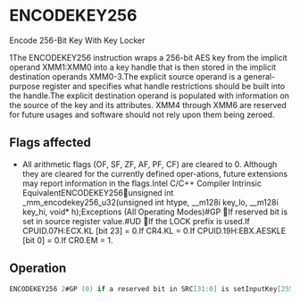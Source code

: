 # ENCODEKEY256

Encode 256-Bit Key With Key Locker

1The ENCODEKEY256 instruction wraps a 256-bit AES key from the implicit operand XMM1:XMM0 into a key handle that is then stored in the implicit destination operands XMM0-3.The explicit source operand is a general-purpose register and specifies what handle restrictions should be built into the handle.The explicit destination operand is populated with information on the source of the key and its attributes.
XMM4 through XMM6 are reserved for future usages and software should not rely upon them being zeroed.

## Flags affected

- All arithmetic flags (OF, SF, ZF, AF, PF, CF) are cleared to 0. Although they are cleared for the currently defined oper-ations, future extensions may report information in the flags.Intel C/C++ Compiler Intrinsic EquivalentENCODEKEY256unsigned int _mm_encodekey256_u32(unsigned int htype, __m128i key_lo, __m128i key_hi, void* h);Exceptions (All Operating Modes)#GP If reserved bit is set in source register value.#UD If the LOCK prefix is used.If CPUID.07H:ECX.KL [bit 23] = 0.If CR4.KL = 0.If CPUID.19H:EBX.AESKLE [bit 0] = 0.If CR0.EM = 1.

## Operation

```C
ENCODEKEY256 2#GP (0) if a reserved bit in SRC[31:0] is setInputKey[255:0] := XMM1:XMM0;KeyMetadata[2:0] = SRC[2:0];KeyMetadata[23:3] = 0; // Reserved for future usageKeyMetadata[27:24] = 1; // KeyType is AES-256 (value of 1)KeyMetadata[127:28] = 0; // Reserved for future usage// KeyMetadata is the AAD input and InputKey is the Plaintext input for WrapKey256Handle[511:0] := WrapKey256(InputKey[255:0], KeyMetadata[127:0], IWKey.Integrity Key[127:0], IWKey.Encryption Key[255:0]);DEST[0] := IWKey.NoBackup;DEST[4:1] := IWKey.KeySource[3:0];DEST[31:5] = 0;XMM0 := Handle[127:0];  // AADXMM1 := Handle[255:128]; // Integrity TagXMM2 := Handle[383:256]; // CipherText[127:0]XMM3 := Handle[511:384]; // CipherText[255:128]XMM4 := 0; // Reserved for future usageXMM5 := 0; // Reserved for future usageXMM6 := 0; // Reserved for future usageRFLAGS.OF, SF, ZF, AF, PF, CF := 0;
```
